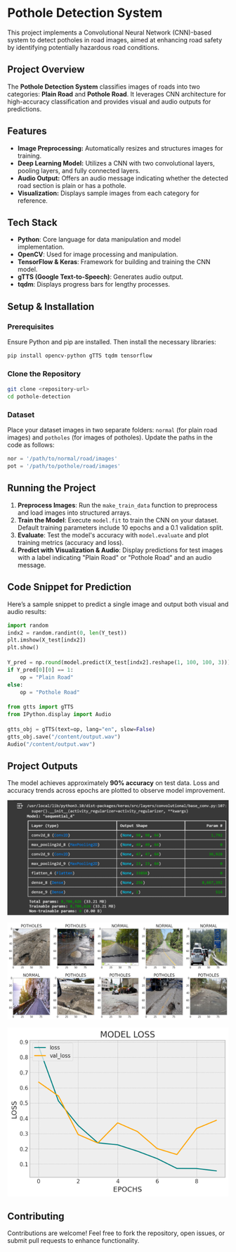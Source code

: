 # Pothole Detection System

This project implements a Convolutional Neural Network (CNN)-based system to detect potholes in road images, aimed at enhancing road safety by identifying potentially hazardous road conditions.

## Project Overview

The **Pothole Detection System** classifies images of roads into two categories: **Plain Road** and **Pothole Road**. It leverages CNN architecture for high-accuracy classification and provides visual and audio outputs for predictions.

## Features

- **Image Preprocessing:** Automatically resizes and structures images for training.
- **Deep Learning Model:** Utilizes a CNN with two convolutional layers, pooling layers, and fully connected layers.
- **Audio Output:** Offers an audio message indicating whether the detected road section is plain or has a pothole.
- **Visualization:** Displays sample images from each category for reference.

## Tech Stack

- **Python**: Core language for data manipulation and model implementation.
- **OpenCV**: Used for image processing and manipulation.
- **TensorFlow & Keras**: Framework for building and training the CNN model.
- **gTTS (Google Text-to-Speech)**: Generates audio output.
- **tqdm**: Displays progress bars for lengthy processes.

## Setup & Installation

### Prerequisites

Ensure Python and pip are installed. Then install the necessary libraries:

```bash
pip install opencv-python gTTS tqdm tensorflow
```

### Clone the Repository

```bash
git clone <repository-url>
cd pothole-detection
```

### Dataset

Place your dataset images in two separate folders: `normal` (for plain road images) and `potholes` (for images of potholes). Update the paths in the code as follows:

```python
nor = '/path/to/normal/road/images'
pot = '/path/to/pothole/road/images'
```

## Running the Project

1. **Preprocess Images**: Run the `make_train_data` function to preprocess and load images into structured arrays.
2. **Train the Model**: Execute `model.fit` to train the CNN on your dataset. Default training parameters include 10 epochs and a 0.1 validation split.
3. **Evaluate**: Test the model's accuracy with `model.evaluate` and plot training metrics (accuracy and loss).
4. **Predict with Visualization & Audio**: Display predictions for test images with a label indicating "Plain Road" or "Pothole Road" and an audio message.

## Code Snippet for Prediction

Here’s a sample snippet to predict a single image and output both visual and audio results:

```python
import random
indx2 = random.randint(0, len(Y_test))
plt.imshow(X_test[indx2])
plt.show()

Y_pred = np.round(model.predict(X_test[indx2].reshape(1, 100, 100, 3)))
if Y_pred[0][0] == 1:
    op = "Plain Road"
else:
    op = "Pothole Road"

from gtts import gTTS
from IPython.display import Audio

gtts_obj = gTTS(text=op, lang="en", slow=False)
gtts_obj.save("/content/output.wav")
Audio("/content/output.wav")
```

## Project Outputs

The model achieves approximately **90% accuracy** on test data. Loss and accuracy trends across epochs are plotted to observe model improvement.

![Model Summary](images/summery.png)

![Output 1](images/output1.png)

![Output 2](images/output2.png)

## Contributing

Contributions are welcome! Feel free to fork the repository, open issues, or submit pull requests to enhance functionality.
